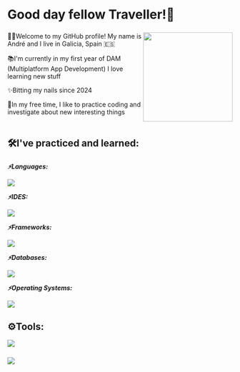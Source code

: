 <h1 align="left">Good day fellow Traveller!👋</h1>

###

<!--  <img align="right" height="200" weight="200" src="https://github.com/user-attachments/assets/920a1cc0-e4db-402b-8c03-1c016e46b680" /> -->
<img align="right" height="200" weight="200" src="https://github.com/user-attachments/assets/c426d674-9546-492b-ad3f-090ffb964f4d" />


###

<p align="left">👩‍💻Welcome to my GitHub profile! My name is André and I live in Galicia, Spain &#127466;&#127480;<br></p>
<p align="left">📚I'm currently in my first year of DAM (Multiplatform App Development) I love learning new stuff <br></p>
<p align="left">✨Bitting my nails since 2024<br></p>
<p align="left">👀In my free time, I like to practice coding and investigate about new interesting things<br><br></p>

###

<h2 align="left">🛠I've practiced and learned:</h2>

###

<p align="left"><b><i>⚡Languages:</i></b></p>
<img src="https://skillicons.dev/icons?i=html,css,java,xml" />
<p align="left"><b><i>⚡IDES:</i></b></p>
<img src="https://skillicons.dev/icons?i=idea,visualstudio" />
<p align="left"><b><i>⚡Frameworks:</i></b></p>
<img src="https://skillicons.dev/icons?i=bootstrap" />
<p align="left"><b><i>⚡Databases:</i></b></p>
<img src="https://skillicons.dev/icons?i=mysql"/>
<p align="left"><b><i>⚡Operating Systems:</i></b></p>
<img src="https://skillicons.dev/icons?i=ubuntu,mint,"/>

###

<h2 align="left">⚙Tools:</h2>
<img src="https://skillicons.dev/icons?i=github,linux,wordpress" />

###

<div align="left">
  <img src="https://profile-counter.glitch.me/Welshixu/count.svg?"  />
</div>

###
